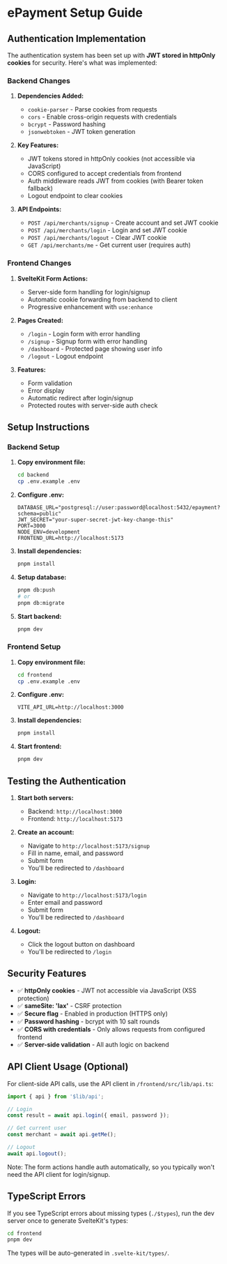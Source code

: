 # ePayment Setup Guide

## Authentication Implementation

The authentication system has been set up with **JWT stored in httpOnly cookies** for security. Here's what was implemented:

### Backend Changes

1. **Dependencies Added:**
   - `cookie-parser` - Parse cookies from requests
   - `cors` - Enable cross-origin requests with credentials
   - `bcrypt` - Password hashing
   - `jsonwebtoken` - JWT token generation

2. **Key Features:**
   - JWT tokens stored in httpOnly cookies (not accessible via JavaScript)
   - CORS configured to accept credentials from frontend
   - Auth middleware reads JWT from cookies (with Bearer token fallback)
   - Logout endpoint to clear cookies

3. **API Endpoints:**
   - `POST /api/merchants/signup` - Create account and set JWT cookie
   - `POST /api/merchants/login` - Login and set JWT cookie
   - `POST /api/merchants/logout` - Clear JWT cookie
   - `GET /api/merchants/me` - Get current user (requires auth)

### Frontend Changes

1. **SvelteKit Form Actions:**
   - Server-side form handling for login/signup
   - Automatic cookie forwarding from backend to client
   - Progressive enhancement with `use:enhance`

2. **Pages Created:**
   - `/login` - Login form with error handling
   - `/signup` - Signup form with error handling
   - `/dashboard` - Protected page showing user info
   - `/logout` - Logout endpoint

3. **Features:**
   - Form validation
   - Error display
   - Automatic redirect after login/signup
   - Protected routes with server-side auth check

## Setup Instructions

### Backend Setup

1. **Copy environment file:**
   ```bash
   cd backend
   cp .env.example .env
   ```

2. **Configure .env:**
   ```env
   DATABASE_URL="postgresql://user:password@localhost:5432/epayment?schema=public"
   JWT_SECRET="your-super-secret-jwt-key-change-this"
   PORT=3000
   NODE_ENV=development
   FRONTEND_URL=http://localhost:5173
   ```

3. **Install dependencies:**
   ```bash
   pnpm install
   ```

4. **Setup database:**
   ```bash
   pnpm db:push
   # or
   pnpm db:migrate
   ```

5. **Start backend:**
   ```bash
   pnpm dev
   ```

### Frontend Setup

1. **Copy environment file:**
   ```bash
   cd frontend
   cp .env.example .env
   ```

2. **Configure .env:**
   ```env
   VITE_API_URL=http://localhost:3000
   ```

3. **Install dependencies:**
   ```bash
   pnpm install
   ```

4. **Start frontend:**
   ```bash
   pnpm dev
   ```

## Testing the Authentication

1. **Start both servers:**
   - Backend: `http://localhost:3000`
   - Frontend: `http://localhost:5173`

2. **Create an account:**
   - Navigate to `http://localhost:5173/signup`
   - Fill in name, email, and password
   - Submit form
   - You'll be redirected to `/dashboard`

3. **Login:**
   - Navigate to `http://localhost:5173/login`
   - Enter email and password
   - Submit form
   - You'll be redirected to `/dashboard`

4. **Logout:**
   - Click the logout button on dashboard
   - You'll be redirected to `/login`

## Security Features

- ✅ **httpOnly cookies** - JWT not accessible via JavaScript (XSS protection)
- ✅ **sameSite: 'lax'** - CSRF protection
- ✅ **Secure flag** - Enabled in production (HTTPS only)
- ✅ **Password hashing** - bcrypt with 10 salt rounds
- ✅ **CORS with credentials** - Only allows requests from configured frontend
- ✅ **Server-side validation** - All auth logic on backend

## API Client Usage (Optional)

For client-side API calls, use the API client in `/frontend/src/lib/api.ts`:

```typescript
import { api } from '$lib/api';

// Login
const result = await api.login({ email, password });

// Get current user
const merchant = await api.getMe();

// Logout
await api.logout();
```

Note: The form actions handle auth automatically, so you typically won't need the API client for login/signup.

## TypeScript Errors

If you see TypeScript errors about missing types (`./$types`), run the dev server once to generate SvelteKit's types:

```bash
cd frontend
pnpm dev
```

The types will be auto-generated in `.svelte-kit/types/`.
